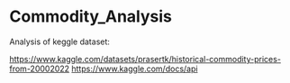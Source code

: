 # Commodity_Analysis

Analysis of keggle dataset:

https://www.kaggle.com/datasets/prasertk/historical-commodity-prices-from-20002022
https://www.kaggle.com/docs/api
